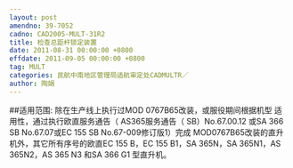 ```yaml
---
layout: post
amendno: 39-7052
cadno: CAD2005-MULT-31R2
title: 检查总距杆锁定装置
date: 2011-08-31 00:00:00 +0800
effdate: 2011-09-05 00:00:00 +0800
tag: MULT
categories: 民航中南地区管理局适航审定处CADMULTR／
author: 陶娟
---
```


##适用范围:
除在生产线上执行过MOD 0767B65改装，或服役期间根据机型
适用性，通过执行欧直服务通告（ AS365服务通告（ SB）No.67.00.12
或SA 366 SB No.67.07或EC 155 SB No.67-009修订版1）完成
MOD0767B65改装的直升机外，其它所有序号的欧直EC 155 B，EC
155 B1，SA 365N，SA 365N1，AS 365N2，AS 365 N3 和SA 366 G1
型直升机。

